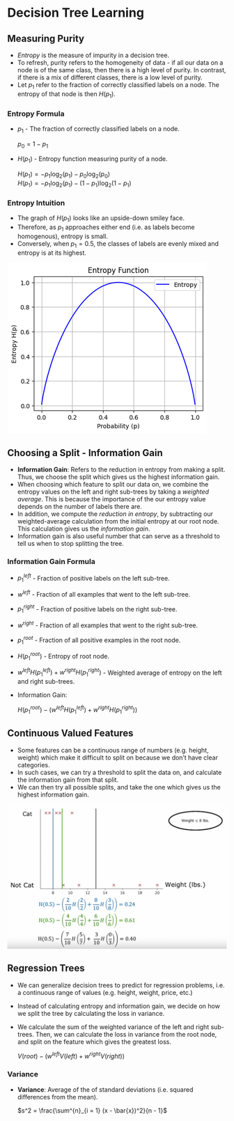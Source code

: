 # Decision Tree Learning

## Measuring Purity

- *Entropy* is the measure of impurity in a decision tree.
- To refresh, purity refers to the homogeneity of data - if all our data on a node is of the same class, then there is a high level of purity. In contrast, if there is a mix of different classes, there is a low level of purity.
- Let $p_1$ refer to the fraction of correctly classified labels on a node. The entropy of that node is then $H(p_1)$.

### Entropy Formula

- $p_1$ - The fraction of correctly classified labels on a node.

    $p_0 = 1 - p_1$

- $H(p_1)$ - Entropy function measuring purity of a node.

    $H(p_1) = -p_1 \log_{2}(p_1) - p_0 \log_{2}(p_0)$\
    $H(p_1) = -p_1 \log_{2}(p_1) - (1 - p_1) \log_{2}(1 - p_1)$

### Entropy Intuition

- The graph of $H(p_1)$ looks like an upside-down smiley face.
- Therefore, as $p_1$ approaches either end (i.e. as labels become homogenous), entropy is small.
- Conversely, when $p_1 = 0.5$, the classes of labels are evenly mixed and entropy is at its highest.

![Entropy Function](../images/entropy.png)

## Choosing a Split - Information Gain

- **Information Gain**: Refers to the reduction in entropy from making a split. Thus, we choose the split which gives us the highest information gain.
- When choosing which feature to split our data on, we combine the entropy values on the left and right sub-trees by taking a *weighted average*. This is because the importance of the our entropy value depends on the number of labels there are.
- In addition, we compute the *reduction in entropy*, by subtracting our weighted-average calculation from the initial entropy at our root node. This calculation gives us the *information gain*.
- Information gain is also useful number that can serve as a threshold to tell us when to stop splitting the tree.

### Information Gain Formula

- $p_1^{left}$ - Fraction of positive labels on the left sub-tree.
- $w^{left}$ - Fraction of all examples that went to the left sub-tree.
- $p_1^{right}$ - Fraction of positive labels on the right sub-tree.
- $w^{right}$ - Fraction of all examples that went to the right sub-tree.
- $p_1^{root}$ - Fraction of all positive examples in the root node.
- $H(p_1^{root})$ - Entropy of root node.
- $w^{left}H(p_1^{left}) + w^{right}H({p_1^{right}})$ - Weighted average of entropy on the left and right sub-trees.
- Information Gain:

    $H(p_1^{root}) - (w^{left}H(p_1^{left}) + w^{right}H({p_1^{right}}))$

## Continuous Valued Features

- Some features can be a continuous range of numbers (e.g. height, weight) which make it difficult to split on because we don’t have clear categories.
- In such cases, we can try a threshold to split the data on, and calculate the information gain from that split.
- We can then try all possible splits, and take the one which gives us the highest information gain.

![Continuous Valued Features Example](../images/continuous-valued-features.png)

## Regression Trees

- We can generalize decision trees to predict for regression problems, i.e. a continuous range of values (e.g. height, weight, price, etc.)
- Instead of calculating entropy and information gain, we decide on how we split the tree by calculating the loss in variance.
- We calculate the sum of the weighted variance of the left and right sub-trees. Then, we can calculate the loss in variance from the root node, and split on the feature which gives the greatest loss.

    $V(root) - (w^{left} V(left) + w^{right} V(right))$

### Variance

- **Variance**: Average of the of standard deviations (i.e. squared differences from the mean).

    $s^2 = \frac{\sum^{n}_{i = 1} (x - \bar{x})^2}{n - 1}$
